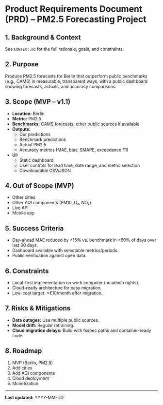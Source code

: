 # Product Requirements Document (PRD) – PM2.5 Forecasting Project

## 1. Background & Context
See `CONTEXT.md` for the full rationale, goals, and constraints.

## 2. Purpose
Produce PM2.5 forecasts for Berlin that outperform public benchmarks (e.g., CAMS) in measurable, transparent ways, with a public dashboard showing forecasts, actuals, and accuracy comparisons.

## 3. Scope (MVP – v1.1)
- **Location:** Berlin
- **Metric:** PM2.5
- **Benchmarks:** CAMS forecasts, other public sources if available
- **Outputs:**
  - Our predictions
  - Benchmark predictions
  - Actual PM2.5
  - Accuracy metrics (MAE, bias, SMAPE, exceedance F1)
- **UI:**
  - Static dashboard
  - User controls for lead time, date range, and metric selection
  - Downloadable CSV/JSON

## 4. Out of Scope (MVP)
- Other cities
- Other AQI components (PM10, O₃, NO₂)
- Live API
- Mobile app

## 5. Success Criteria
- Day-ahead MAE reduced by ≥15% vs. benchmark in ≥60% of days over last 60 days.
- Dashboard available with selectable metrics/periods.
- Public verification against open data.

## 6. Constraints
- Local-first implementation on work computer (no admin rights).
- Cloud-ready architecture for easy migration.
- Low-cost target: <€10/month after migration.

## 7. Risks & Mitigations
- **Data outages:** Use multiple public sources.
- **Model drift:** Regular retraining.
- **Cloud migration delays:** Build with fsspec paths and container-ready code.

## 8. Roadmap
1. MVP (Berlin, PM2.5)
2. Add cities
3. Add AQI components
4. Cloud deployment
5. Monetization

---
**Last updated:** YYYY-MM-DD
